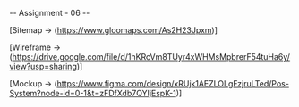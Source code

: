 -- Assignment - 06 --

[Sitemap -> (https://www.gloomaps.com/As2H23Jpxm)]

[Wireframe -> (https://drive.google.com/file/d/1hKRcVm8TUyr4xWHMsMpbrerF54tuHa6y/view?usp=sharing)]

[Mockup -> (https://www.figma.com/design/xRUjk1AEZLOLgFzjruLTed/Pos-System?node-id=0-1&t=zFDfXdb7QYIjEspK-1)]
